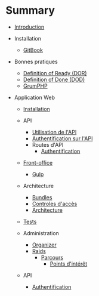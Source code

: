 # Summary

* [Introduction](README.md)
* Installation

    * [GitBook](installation/gitbook.md)
* Bonnes pratiques
  * [Definition of Ready (DOR)](best-practices/DOR.md)
  * [Definition of Done (DOD)](best-practices/DOD.md)
  * [GrumPHP](best-practices/grumphp.md)
* Application Web
    * [Installation](webapp/installation.md)
    * API
        * [Utilisation de l'API](webapp/API/utilisation.md)
        * [Authentification sur l'API](webapp/API/authentification.md)
        * Routes d'API
            - [Authentification](webapp/API/routes/authentification.md)
    * [Front-office](webapp/front/front.md)
        * [Gulp](webapp/front/gulp.md)
    * Architecture
        * [Bundles](webapp/architecture/bundles.md)
        * [Controles d'accès](webapp/architecture/ControleAcces.md)
        * [Architecture](webapp/architecture/bundles)
    * [Tests](tests-fonctionnels/tests.md)

    * Administration
        * [Organizer](tests-fonctionnels/webapp/Admin/organizer.md)
        * [Raids](tests-fonctionnels/webapp/Organizer/raids.md)
            * [Parcours](tests-fonctionnels/webapp/Organizer/tracks.md)
                * [Points d'intérêt](tests-fonctionnels/webapp/Organizer/pois.md)
    * API
        * [Authentification](tests-fonctionnels/API/authentification.md)

